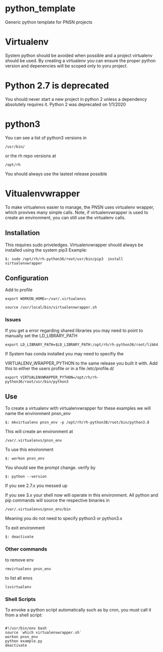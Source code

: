 # python_template
Generic python template for PNSN projects
# Virtualenv
System python should be avoided when possible and a project virtualenv should be used. By creating a virtualenv you can ensure the proper python version and depenencies will be scoped only to yoru project. 

# Python 2.7 is deprecated
You should never start a new project in python 2 unless a dependency absolutely requires it.  Python 2 was deprecated on 1/1/2020
# python3
You can see a list of python3 versions in

`/usr/bin/`

or the rh repo versions at

`/opt/rh`

You should always use the lastest release possible

# Vitualenvwrapper
To make virtualenvs easier to manage, the PNSN uses virtualenv wrapper, which provives many simple calls. Note, if virtualenvwrapper is used to create an environment, you can still use the virtualenv calls.

## Installation
This requires sudo priveledges. Virtualenvwrapper should always be installed using the system pip3
Example:

`$: sudo /opt/rh/rh-python36/root/usr/bin/pip3  install virtualenvwrapper`
## Configuration
Add to profile

`export WORKON_HOME=~/var/.virtualenvs`

`source /usr/local/bin/virtualenvwrapper.sh`
### Issues
If you get a error regarding shared libraries you may need to point to manually set the LD_LIBRARY_PATH

`export LD_LIBRARY_PATH=$LD_LIBRARY_PATH:/opt/rh/rh-python36/root/lib64`

If System has conda installed you may need to specifiy the 

VIRTUALENV_WRAPPER_PYTHON to the same release you built it with.
Add this to either the users profile or in a file /etc/profile.d/

`export VIRTUALENVWRAPPER_PYTHON=/opt/rh/rh-python36/root/usr/bin/python3`

## Use
To create a virtualenv with virtualenvwrapper
for these examples we will name the environment pnsn_env

`$: mkvirtualenv pnsn_env -p /opt/rh/rh-python38/root/bin/python3.8`

This will create an environment at

`/var/.virtualenvs/pnsn_env`

To use this environment

`$: workon pnsn_env`

You should see the prompt change. verify by 

`$: python --version`

If you see 2.7.x you messed up

If you see 3.x your shell now will operate in this environment. All python and pip commands will source the respective binaries in 

`/var/.virtualenvs/pnsn_env/bin`

Meaning you do not need to specify python3 or python3.x

To exit environment 

`$: deactivate`

### Other commands
to remove env

`rmvirtualenv pnsn_env`

to list all envs

`lsvirtualenv`
### Shell Scripts
To envoke a python script automatically such as by cron, you must call it from a shell script:
<pre><code>
#!/usr/bin/env bash
source `which virtualenvwrapper.sh`
workon pnsn_env
python example.py
deactivate
</code></pre>











